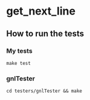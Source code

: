 # get_next_line

## How to run the tests

### My tests
`make test`

### gnlTester
`cd testers/gnlTester && make`
